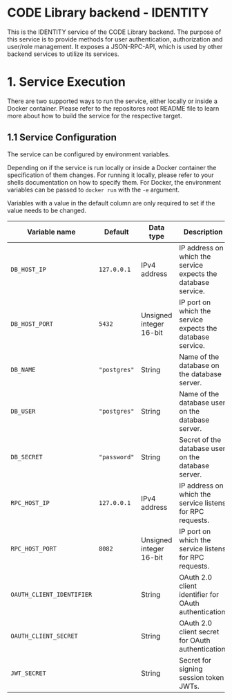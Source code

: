 # CODE Library backend - IDENTITY

This is the IDENTITY service of the CODE Library backend.
The purpose of this service is to provide methods for user authentication, authorization and user/role management.
It exposes a JSON-RPC-API, which is used by other backend services to utilize its services.

# 1. Service Execution

There are two supported ways to run the service, either locally or inside a Docker container.
Please refer to the repositores root README file to learn more about how to build the service for the respective target.

## 1.1 Service Configuration

The service can be configured by environment variables.

Depending on if the service is run locally or inside a Docker container the specification of them changes.
For running it locally, please refer to your shells documentation on how to specify them.
For Docker, the environment variables can be passed to `docker run` with the `-e` argument.

Variables with a value in the default column are only required to set if the value needs to be changed.

| Variable name             | Default      | Data type               | Description                                                   |
| ------------------------- | ------------ | ----------------------- | ------------------------------------------------------------- |
| `DB_HOST_IP`              | `127.0.0.1`  | IPv4 address            | IP address on which the service expects the database service. |
| `DB_HOST_PORT`            | `5432`       | Unsigned integer 16-bit | IP port on which the service expects the database service.    |
| `DB_NAME`                 | `"postgres"` | String                  | Name of the database on the database server.                  |
| `DB_USER`                 | `"postgres"` | String                  | Name of the database user on the database server.             |
| `DB_SECRET`               | `"password"` | String                  | Secret of the database user on the database server.           |
| `RPC_HOST_IP`             | `127.0.0.1`  | IPv4 address            | IP address on which the service listens for RPC requests.     |
| `RPC_HOST_PORT`           | `8082`       | Unsigned integer 16-bit | IP port on which the service listens for RPC requests.        |
| `OAUTH_CLIENT_IDENTIFIER` |              | String                  | OAuth 2.0 client identifier for OAuth authentication.         |
| `OAUTH_CLIENT_SECRET`     |              | String                  | OAuth 2.0 client secret for OAuth authentication.             |
| `JWT_SECRET`              |              | String                  | Secret for signing session token JWTs.                        |

